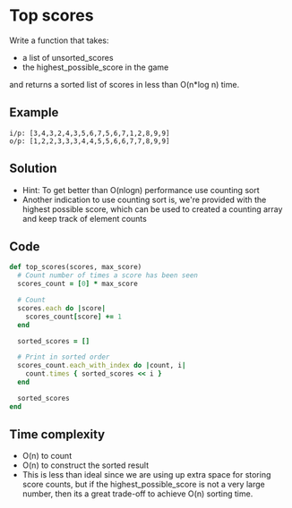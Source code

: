 # Top scores
Write a function that takes:

- a list of unsorted_scores
- the highest_possible_score in the game

and returns a sorted list of scores in less than O(n*log n) time.

## Example
```
i/p: [3,4,3,2,4,3,5,6,7,5,6,7,1,2,8,9,9]
o/p: [1,2,2,3,3,3,4,4,5,5,6,6,7,7,8,9,9]
```

## Solution
- Hint: To get better than O(nlogn) performance use counting sort
- Another indication to use counting sort is, we're provided with the highest possible score, which can be used to created a counting array and keep track of element counts

## Code
```ruby
def top_scores(scores, max_score)
  # Count number of times a score has been seen
  scores_count = [0] * max_score

  # Count
  scores.each do |score|
    scores_count[score] += 1
  end

  sorted_scores = []

  # Print in sorted order
  scores_count.each_with_index do |count, i|
    count.times { sorted_scores << i }
  end

  sorted_scores
end
```

## Time complexity
- O(n) to count
- O(n) to construct the sorted result
- This is less than ideal since we are using up extra space for storing score counts, but if the highest_possible_score is not a very large number, then its a great trade-off to achieve O(n) sorting time.
